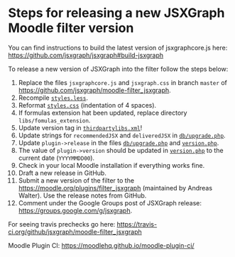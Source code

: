 # Steps for releasing a new JSXGraph Moodle filter version

You can find instructions to build the latest version of jsxgraphcore.js here: https://github.com/jsxgraph/jsxgraph#build-jsxgraph

To release a new version of JSXGraph into the filter follow the steps below:

1. Replace the files `jsxgraphcore.js` and `jsxgraph.css` in branch `master` of https://github.com/jsxgraph/moodle-filter_jsxgraph.
2. Recompile [`styles.less`](styles.less).
3. Reformat [`styles.css`](styles.css) (indentation of 4 spaces).
4. If formulas extension hat been updated, replace directory `libs/fomulas_extension`.
5. Update version tag in [`thirdpartylibs.xml`](thirdpartylibs.xml)!
6. Update strings for `recommendedJSX` and `deliveredJSX` in [`db/upgrade.php`](db/upgrade.php).
7. Update `plugin->release` in the files [`db/upgrade.php`](db/upgrade.php) and [`version.php`](version.php).
8. The value of `plugin->version` should be updated in [`version.php`](version.php) to the current date (`YYYYMMDD00`).
9. Check in your local Moodle installation if everything works fine.
10. Draft a new release in GitHub.
11. Submit a new version of the filter to the https://moodle.org/plugins/filter_jsxgraph (maintained by Andreas Walter).
    Use the release notes from GitHub.
12. Comment under the Google Groups post of JSXGraph release: https://groups.google.com/g/jsxgraph.

For seeing travis prechecks go here: https://travis-ci.org/github/jsxgraph/moodle-filter_jsxgraph

Moodle Plugin CI: https://moodlehq.github.io/moodle-plugin-ci/